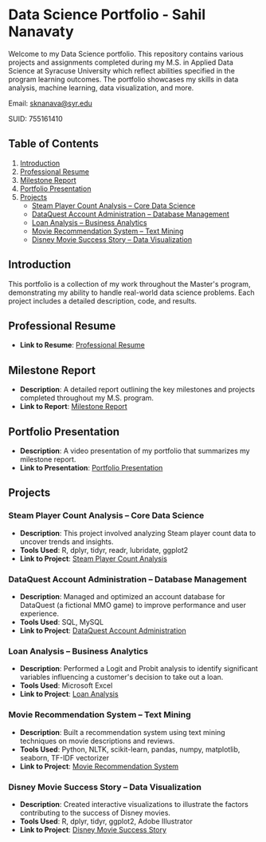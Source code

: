 # Data Science Portfolio - Sahil Nanavaty

Welcome to my Data Science portfolio. This repository contains various projects and assignments completed during my M.S. in Applied Data Science at Syracuse University which reflect abilities specified in the program learning outcomes. The portfolio showcases my skills in data analysis, machine learning, data visualization, and more. 

Email: sknanava@syr.edu

SUID: 755161410

## Table of Contents

1. [Introduction](#introduction)
2. [Professional Resume](#professional-resume)
3. [Milestone Report](#milestone-report)
4. [Portfolio Presentation](#portfolio-presentation)
5. [Projects](#projects)
    - [Steam Player Count Analysis – Core Data Science](#steam-player-count-analysis--core-data-science)
    - [DataQuest Account Administration – Database Management](#dataquest-account-administration--database-management)
    - [Loan Analysis – Business Analytics](#loan-analysis--business-analytics)
    - [Movie Recommendation System – Text Mining](#movie-recommendation-system--text-mining)
    - [Disney Movie Success Story – Data Visualization](#disney-movie-success-story--data-visualization)

## Introduction

This portfolio is a collection of my work throughout the Master's program, demonstrating my ability to handle real-world data science problems. Each project includes a detailed description, code, and results.

## Professional Resume

- **Link to Resume**: [Professional Resume](link-to-resume)

## Milestone Report

- **Description**: A detailed report outlining the key milestones and projects completed throughout my M.S. program.
- **Link to Report**: [Milestone Report](link-to-milestone-report)

## Portfolio Presentation

- **Description**: A video presentation of my portfolio that summarizes my milestone report.
- **Link to Presentation**: [Portfolio Presentation](link-to-presentation)

## Projects

### Steam Player Count Analysis – Core Data Science

- **Description**: This project involved analyzing Steam player count data to uncover trends and insights.
- **Tools Used**: R, dplyr, tidyr, readr, lubridate, ggplot2
- **Link to Project**: [Steam Player Count Analysis](https://github.com/Tundoori/DataSciencePortfolio/tree/main/IST%20687%20-%20Steam%20Player%20Count%20Analysis)

### DataQuest Account Administration – Database Management

- **Description**: Managed and optimized an account database for DataQuest (a fictional MMO game) to improve performance and user experience.
- **Tools Used**: SQL, MySQL
- **Link to Project**: [DataQuest Account Administration](https://github.com/Tundoori/DataSciencePortfolio/tree/main/IST%20659%20-%20DataQuest%20Account%20Administration)

### Loan Analysis – Business Analytics

- **Description**: Performed a Logit and Probit analysis to identify significant variables influencing a customer's decision to take out a loan.
- **Tools Used**: Microsoft Excel
- **Link to Project**: [Loan Analysis](link-to-loan-analysis)

### Movie Recommendation System – Text Mining

- **Description**: Built a recommendation system using text mining techniques on movie descriptions and reviews.
- **Tools Used**: Python, NLTK, scikit-learn, pandas, numpy, matplotlib, seaborn, TF-IDF vectorizer
- **Link to Project**: [Movie Recommendation System](https://github.com/Tundoori/DataSciencePortfolio/tree/main/IST%20736%20-%20Movie%20Recommendation%20System)

### Disney Movie Success Story – Data Visualization

- **Description**: Created interactive visualizations to illustrate the factors contributing to the success of Disney movies.
- **Tools Used**: R, dplyr, tidyr, ggplot2, Adobe Illustrator
- **Link to Project**: [Disney Movie Success Story](https://github.com/Tundoori/DataSciencePortfolio/tree/main/IST%20719%20-%20Disney%20Movie%20Success%20Story)
